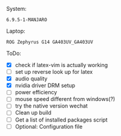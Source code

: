 System: 
```
6.9.5-1-MANJARO
```

Laptop:
```
ROG Zephyrus G14 GA403UV_GA403UV
```

ToDo:
- [x] check if latex-vim is actually working
- [ ] set up reverse look up for latex
- [x] audio quality
- [x] nvidia driver DRM setup
- [ ] power efficiency
- [ ] mouse speed different from windows(?)
- [ ] try the native version wechat
- [ ] Clean up build
- [ ] Get a list of installed packages script
- [ ] Optional: Configuration file
